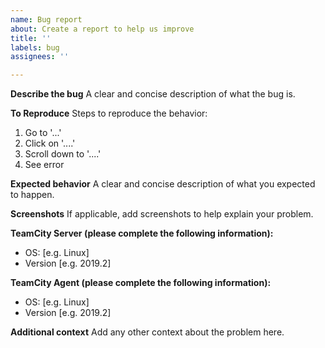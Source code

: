 ```yaml
---
name: Bug report
about: Create a report to help us improve
title: ''
labels: bug
assignees: ''

---
```


**Describe the bug**
A clear and concise description of what the bug is.

**To Reproduce**
Steps to reproduce the behavior:
1. Go to '...'
2. Click on '....'
3. Scroll down to '....'
4. See error

**Expected behavior**
A clear and concise description of what you expected to happen.

**Screenshots**
If applicable, add screenshots to help explain your problem.

**TeamCity Server (please complete the following information):**
 - OS: [e.g. Linux]
 - Version [e.g. 2019.2]

**TeamCity Agent (please complete the following information):**
 - OS: [e.g. Linux]
 - Version [e.g. 2019.2]

**Additional context**
Add any other context about the problem here.
